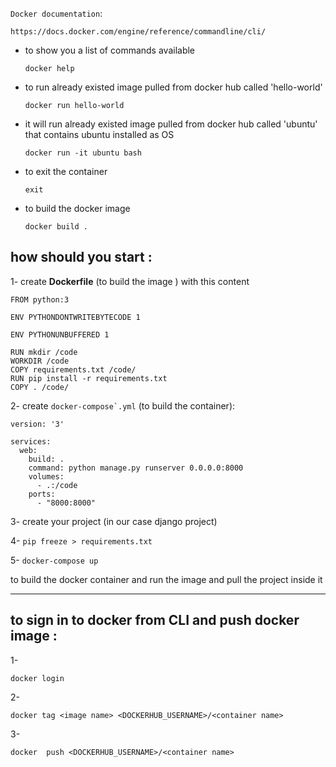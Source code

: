 ```Docker documentation```:
```
https://docs.docker.com/engine/reference/commandline/cli/
```

- to show you a list of commands available 
    ```
    docker help 
    ``` 
- to run already existed image pulled from docker hub called 'hello-world'
    ```
    docker run hello-world
    ``` 
- it will run already existed image pulled from docker hub called 'ubuntu' that contains ubuntu installed as OS
    ```
    docker run -it ubuntu bash
    ```

-  to exit the container
    ```
    exit 
    ```
- to build the docker image
    ```
    docker build .
    ``` 



## how should you  start :
1- create **Dockerfile** (to build the image ) with this content

```
FROM python:3

ENV PYTHONDONTWRITEBYTECODE 1

ENV PYTHONUNBUFFERED 1

RUN mkdir /code
WORKDIR /code
COPY requirements.txt /code/
RUN pip install -r requirements.txt
COPY . /code/
```
2- create ```docker-compose`.yml``` (to build the container):
```
version: '3'

services:
  web:
    build: .
    command: python manage.py runserver 0.0.0.0:8000
    volumes:
      - .:/code
    ports:
      - "8000:8000"
```
3- create your project (in our case django project)

4- 
    ```
     pip freeze > requirements.txt
    ```

5- ```docker-compose up``` 

to build the docker container and run the image and pull the project inside it 

-----
## to sign in to docker from CLI and push docker image :
1-
 ```
docker login
``` 


2- 
 ```
 docker tag <image name> <DOCKERHUB_USERNAME>/<container name> 
 ```


3- 
 ``` 
docker  push <DOCKERHUB_USERNAME>/<container name>
```